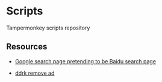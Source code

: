 # Scripts

Tampermonkey scripts repository

## Resources

* [Google search page pretending to be Baidu search page](GooglePretendingToBaidu/script.user.js)

* [ddrk remove ad](ddrk/script.user.js)
